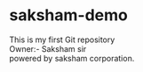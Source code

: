 # saksham-demo
This is my first Git repository
<br>
Owner:- Saksham sir
<br>
powered by saksham corporation.